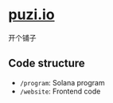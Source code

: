 # [puzi.io](https://puzi.io)

开个铺子

## Code structure
- `/program`: Solana program
- `/website`: Frontend code